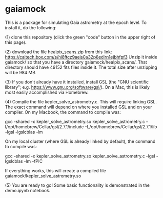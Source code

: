 # gaiamock

This is a package for simulating Gaia astrometry at the epoch level. To install it, do the following: 

(1) clone this repository (click the green "code" button in the upper right of this page).

(2) download the file healpix_scans.zip from this link: https://caltech.box.com/s/hi8ftcz9aeis0a32p8edlrn1ejbhfpf3
Unzip it inside gaiamock/ so that you have a directory gaiamock/healpix_scans/. That directory should have 49152 fits files inside it. The total size after unzipping will be 984 MB. 

(3) If you don't already have it installed, install GSL (the "GNU scientific library"; e.g. https://www.gnu.org/software/gsl/). On a Mac, this is likely most easily accomplished via Homebrew. 

(4) Compile the file kepler_solve_astrometry.c. This will require linking GSL. The exact command will depend on where you installed GSL and on your compiler. On my Macbook, the command to compile was: 

gcc -shared -o kepler_solve_astrometry.so kepler_solve_astrometry.c -I/opt/homebrew/Cellar/gsl/2.7.1/include  -L/opt/homebrew/Cellar/gsl/2.7.1/lib -lgsl -lgslcblas -lm 

On my local cluster (where GSL is already linked by default), the command to compile was:

gcc -shared -o kepler_solve_astrometry.so kepler_solve_astrometry.c -lgsl -lgslcblas -lm -fPIC 

If everything works, this will create a compiled file gaiamock/kepler_solve_astrometry.so 

(5) You are ready to go! Some basic functionality is demonstrated in the demo.ipynb notebook. 